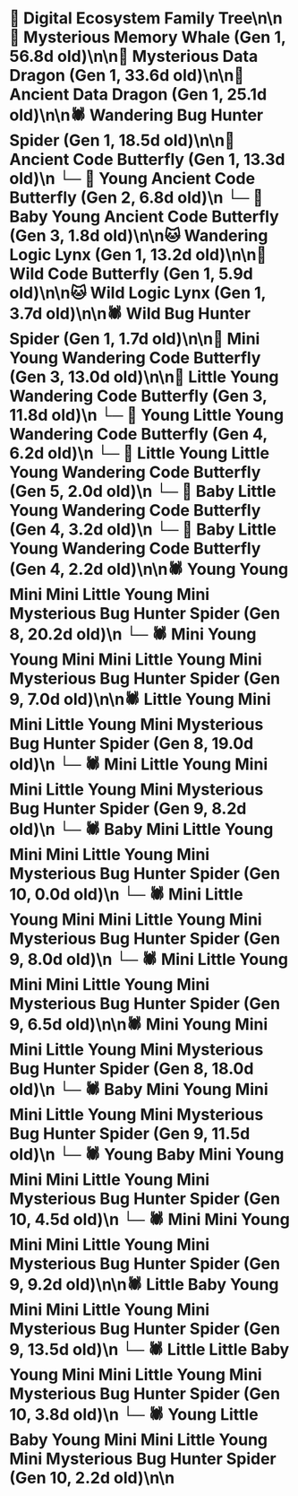# 🌳 Digital Ecosystem Family Tree\n\n🐋 Mysterious Memory Whale (Gen 1, 56.8d old)\n\n🐉 Mysterious Data Dragon (Gen 1, 33.6d old)\n\n🐉 Ancient Data Dragon (Gen 1, 25.1d old)\n\n🕷️ Wandering Bug Hunter Spider (Gen 1, 18.5d old)\n\n🦋 Ancient Code Butterfly (Gen 1, 13.3d old)\n  └─ 🦋 Young Ancient Code Butterfly (Gen 2, 6.8d old)\n    └─ 🦋 Baby Young Ancient Code Butterfly (Gen 3, 1.8d old)\n\n🐱 Wandering Logic Lynx (Gen 1, 13.2d old)\n\n🦋 Wild Code Butterfly (Gen 1, 5.9d old)\n\n🐱 Wild Logic Lynx (Gen 1, 3.7d old)\n\n🕷️ Wild Bug Hunter Spider (Gen 1, 1.7d old)\n\n🦋 Mini Young Wandering Code Butterfly (Gen 3, 13.0d old)\n\n🦋 Little Young Wandering Code Butterfly (Gen 3, 11.8d old)\n  └─ 🦋 Young Little Young Wandering Code Butterfly (Gen 4, 6.2d old)\n    └─ 🦋 Little Young Little Young Wandering Code Butterfly (Gen 5, 2.0d old)\n  └─ 🦋 Baby Little Young Wandering Code Butterfly (Gen 4, 3.2d old)\n  └─ 🦋 Baby Little Young Wandering Code Butterfly (Gen 4, 2.2d old)\n\n🕷️ Young Young Mini Mini Little Young Mini Mysterious Bug Hunter Spider (Gen 8, 20.2d old)\n  └─ 🕷️ Mini Young Young Mini Mini Little Young Mini Mysterious Bug Hunter Spider (Gen 9, 7.0d old)\n\n🕷️ Little Young Mini Mini Little Young Mini Mysterious Bug Hunter Spider (Gen 8, 19.0d old)\n  └─ 🕷️ Mini Little Young Mini Mini Little Young Mini Mysterious Bug Hunter Spider (Gen 9, 8.2d old)\n    └─ 🕷️ Baby Mini Little Young Mini Mini Little Young Mini Mysterious Bug Hunter Spider (Gen 10, 0.0d old)\n  └─ 🕷️ Mini Little Young Mini Mini Little Young Mini Mysterious Bug Hunter Spider (Gen 9, 8.0d old)\n  └─ 🕷️ Mini Little Young Mini Mini Little Young Mini Mysterious Bug Hunter Spider (Gen 9, 6.5d old)\n\n🕷️ Mini Young Mini Mini Little Young Mini Mysterious Bug Hunter Spider (Gen 8, 18.0d old)\n  └─ 🕷️ Baby Mini Young Mini Mini Little Young Mini Mysterious Bug Hunter Spider (Gen 9, 11.5d old)\n    └─ 🕷️ Young Baby Mini Young Mini Mini Little Young Mini Mysterious Bug Hunter Spider (Gen 10, 4.5d old)\n  └─ 🕷️ Mini Mini Young Mini Mini Little Young Mini Mysterious Bug Hunter Spider (Gen 9, 9.2d old)\n\n🕷️ Little Baby Young Mini Mini Little Young Mini Mysterious Bug Hunter Spider (Gen 9, 13.5d old)\n  └─ 🕷️ Little Little Baby Young Mini Mini Little Young Mini Mysterious Bug Hunter Spider (Gen 10, 3.8d old)\n  └─ 🕷️ Young Little Baby Young Mini Mini Little Young Mini Mysterious Bug Hunter Spider (Gen 10, 2.2d old)\n\n